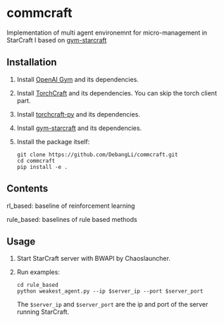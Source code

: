 # commcraft

Implementation of multi agent environemnt for micro-management in StarCraft I based on [gym-starcraft](https://github.com/alibaba/gym-starcraft)

## Installation

1. Install [OpenAI Gym](https://github.com/openai/gym) and its dependencies.

2. Install [TorchCraft](https://github.com/TorchCraft/TorchCraft) and its dependencies. You can skip the torch client part. 

3. Install [torchcraft-py](https://github.com/deepcraft/torchcraft-py) and its dependencies.

4. Install [gym-starcraft](https://github.com/alibaba/gym-starcraft) and its dependencies.

5. Install the package itself:
    ```
    git clone https://github.com/DebangLi/commcraft.git
    cd commcraft
    pip install -e .
    ```

## Contents

rl_based: baseline of reinforcement learning

rule_based: baselines of rule based methods
## Usage
1. Start StarCraft server with BWAPI by Chaoslauncher.

2. Run examples:

    ```
    cd rule_based
    python weakest_agent.py --ip $server_ip --port $server_port 
    ```
    
    The `$server_ip` and `$server_port` are the ip and port of the server running StarCraft. 